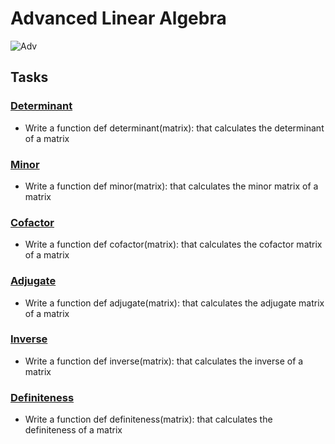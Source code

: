 # Advanced Linear Algebra

![Adv](https://i.imgur.com/4EeOji4.jpg)

## Tasks

### [Determinant](./0-determinant.py)
- Write a function def determinant(matrix): that calculates the determinant of a matrix

### [Minor](./1-minor.py)
- Write a function def minor(matrix): that calculates the minor matrix of a matrix

### [Cofactor](./2-cofactor.py)
- Write a function def cofactor(matrix): that calculates the cofactor matrix of a matrix

### [Adjugate](./3-adjugate.py)
- Write a function def adjugate(matrix): that calculates the adjugate matrix of a matrix

### [Inverse](./4-inverse.py)
- Write a function def inverse(matrix): that calculates the inverse of a matrix

### [Definiteness](./5-definiteness.py)
- Write a function def definiteness(matrix): that calculates the definiteness of a matrix
